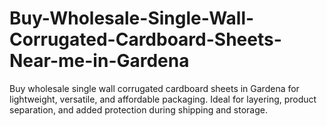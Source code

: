 # Buy-Wholesale-Single-Wall-Corrugated-Cardboard-Sheets-Near-me-in-Gardena
Buy wholesale single wall corrugated cardboard sheets in Gardena for lightweight, versatile, and affordable packaging. Ideal for layering, product separation, and added protection during shipping and storage.
